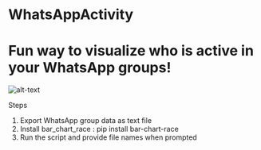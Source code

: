 # WhatsAppActivity
# Fun way to visualize who is active in your WhatsApp groups!

![alt-text](https://github.com/ShamzGuy/WhatsAppActivity/blob/main/demo/demo.gif)

Steps

1. Export WhatsApp group data as text file
2. Install bar_chart_race : pip install bar-chart-race
3. Run the script and provide file names when prompted 

